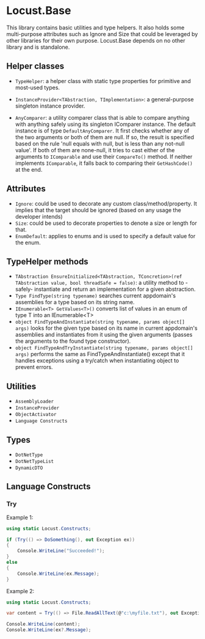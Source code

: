 # Locust.Base
This library contains basic utilities and type helpers. It also holds some multi-purpose attributes such as Ignore and Size that could be leveraged by other libraries for their own purpose. Locust.Base depends on no other library and is standalone.

## Helper classes
- `TypeHelper`: a helper class with static type properties for primitive and most-used types.

- `InstanceProvider<TAbstraction, TImplementation>`: a general-purpose singleton instance provider.

- `AnyComparer`:
a utility comparer class that is able to compare anything with anything safely using its singleton IComparer instance. The default instance is of type `DefaultAnyComparer`. It first checks whether any of the two arguments or both of them are null. If so, the result is specified based on the rule 'null equals with null, but is less than any not-null value'. If both of them are none-null, it tries to cast either of the arguments to `IComparable` and use their `CompareTo()` method. If neither implements `IComparable`, it falls back to comparing their `GetHashCode()` at the end.

## Attributes
- `Ignore`: could be used to decorate any custom class/method/property. It implies that the target should be ignored (based on any usage the developer intends)
- `Size`: could be used to decorate properties to denote a size or length for that.
- `EnumDefault`: applies to enums and is used to specify a default value for the enum.

## TypeHelper methods
- `TAbstraction EnsureInitialized<TAbstraction, TConcretion>(ref TAbstraction value, bool threadSafe = false)`:
       a utility method to -safely- instantiate and return an implementation for a given abstraction.
- `Type FindType(string typename)`
      searches current appdomain's assemblies for a type based on its string name.
- `IEnumerable<T> GetValues<T>()`
    converts list of values in an enum of type T into an IEnumerable&lt;T&gt;
- `object FindTypeAndInstantiate(string typename, params object[] args)`
    looks for the given type based on its name in current appdomain's assemblies and instantiates from it using the given arguments (passes the arguments to the found type constructor).
- `object FindTypeAndTryInstantiate(string typename, params object[] args)`
      performs the same as FindTypeAndInstantiate() except that it handles exceptions using a try/catch when instantiating object to prevent errors.

## Utilities
- `AssemblyLoader`
- `InstanceProvider`
- `ObjectActivator`
- `Language Constructs`

## Types
- `DotNetType`
- `DotNetTypeList`
- `DynamicDTO`

## Language Constructs
### Try

Example 1:
```csharp
using static Locust.Constructs;

if (Try(() => DoSomething(), out Exception ex))
{
    Console.WriteLine("Succeeded!");
}
else
{
    Console.WriteLine(ex.Message);
}
```

Example 2:
```csharp
using static Locust.Constructs;

var content = Try(() => File.ReadAllText(@"c:\myfile.txt"), out Exception ex);

Console.WriteLine(content);
Console.WriteLine(ex?.Message);

```

